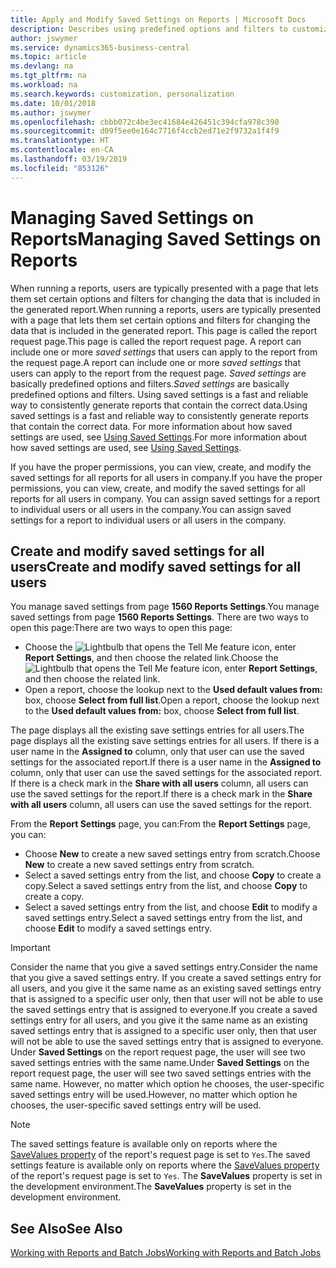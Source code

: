 ```yaml
---
title: Apply and Modify Saved Settings on Reports | Microsoft Docs
description: Describes using predefined options and filters to customize a report, and to generate the correct data.
author: jswymer
ms.service: dynamics365-business-central
ms.topic: article
ms.devlang: na
ms.tgt_pltfrm: na
ms.workload: na
ms.search.keywords: customization, personalization
ms.date: 10/01/2018
ms.author: jswymer
ms.openlocfilehash: cbbb072c4be3ec41684e426451c394cfa978c390
ms.sourcegitcommit: d09f5ee0e164c7716f4ccb2ed71e2f9732a1f4f9
ms.translationtype: HT
ms.contentlocale: en-CA
ms.lasthandoff: 03/19/2019
ms.locfileid: "853126"
---
```

# <a name="managing-saved-settings-on-reports"></a><span data-ttu-id="293b8-103">Managing Saved Settings on Reports</span><span class="sxs-lookup"><span data-stu-id="293b8-103">Managing Saved Settings on Reports</span></span>
<span data-ttu-id="293b8-104">When running a reports, users are typically presented with a page that lets them set certain options and filters for changing the data that is included in the generated report.</span><span class="sxs-lookup"><span data-stu-id="293b8-104">When running a reports, users are typically presented with a page that lets them set certain options and filters for changing the data that is included in the generated report.</span></span> <span data-ttu-id="293b8-105">This page is called the report request page.</span><span class="sxs-lookup"><span data-stu-id="293b8-105">This page is called the report request page.</span></span> <span data-ttu-id="293b8-106">A report can include one or more *saved settings* that users can apply to the report from the request page.</span><span class="sxs-lookup"><span data-stu-id="293b8-106">A report can include one or more *saved settings* that users can apply to the report from the request page.</span></span> <span data-ttu-id="293b8-107">*Saved settings* are basically predefined options and filters.</span><span class="sxs-lookup"><span data-stu-id="293b8-107">*Saved settings* are basically predefined options and filters.</span></span> <span data-ttu-id="293b8-108">Using saved settings is a fast and reliable way to consistently generate reports that contain the correct data.</span><span class="sxs-lookup"><span data-stu-id="293b8-108">Using saved settings is a fast and reliable way to consistently generate reports that contain the correct data.</span></span> <span data-ttu-id="293b8-109">For more information about how saved settings are used, see [Using Saved Settings](ui-work-report.md#SavedSettings).</span><span class="sxs-lookup"><span data-stu-id="293b8-109">For more information about how saved settings are used, see [Using Saved Settings](ui-work-report.md#SavedSettings).</span></span>

<span data-ttu-id="293b8-110">If you have the proper permissions, you can view, create, and modify the saved settings for all reports for all users in company.</span><span class="sxs-lookup"><span data-stu-id="293b8-110">If you have the proper permissions, you can view, create, and modify the saved settings for all reports for all users in company.</span></span> <span data-ttu-id="293b8-111">You can assign saved settings for a report to individual users or all users in the company.</span><span class="sxs-lookup"><span data-stu-id="293b8-111">You can assign saved settings for a report to individual users or all users in the company.</span></span>

<!--
## Apply saved settings to a report
1. Open the report.

   The report request page appears.    
2. In the **Saved Settings** section of the page, set the **Name** field  to the saved settings that you want to use.

   The **Saved Settings** section only appears if the report has been run before or if there are existing saved settings entries. The saved settings entry called **Last used options and filters** is always available. These settings are the option and filter values that were used the last time you ran the report.

-->

## <a name="create-and-modify-saved-settings-for-all-users"></a><span data-ttu-id="293b8-112">Create and modify saved settings for all users</span><span class="sxs-lookup"><span data-stu-id="293b8-112">Create and modify saved settings for all users</span></span>
<span data-ttu-id="293b8-113">You manage saved settings from page **1560 Reports Settings**.</span><span class="sxs-lookup"><span data-stu-id="293b8-113">You manage saved settings from page **1560 Reports Settings**.</span></span> <span data-ttu-id="293b8-114">There are two ways to open this page:</span><span class="sxs-lookup"><span data-stu-id="293b8-114">There are two ways to open this page:</span></span>
-   <span data-ttu-id="293b8-115">Choose the ![Lightbulb that opens the Tell Me feature](media/ui-search/search_small.png "Tell me what you want to do") icon, enter **Report Settings**, and then choose the related link.</span><span class="sxs-lookup"><span data-stu-id="293b8-115">Choose the ![Lightbulb that opens the Tell Me feature](media/ui-search/search_small.png "Tell me what you want to do") icon, enter **Report Settings**, and then choose the related link.</span></span>
-   <span data-ttu-id="293b8-116">Open a report, choose the lookup next to the **Used default values from:** box, choose **Select from full list**.</span><span class="sxs-lookup"><span data-stu-id="293b8-116">Open a report, choose the lookup next to the **Used default values from:** box, choose **Select from full list**.</span></span>

<span data-ttu-id="293b8-117">The page displays all the existing save settings entries for all users.</span><span class="sxs-lookup"><span data-stu-id="293b8-117">The page displays all the existing save settings entries for all users.</span></span> <span data-ttu-id="293b8-118">If there is a user name in the **Assigned to** column, only that user can use the saved settings for the associated report.</span><span class="sxs-lookup"><span data-stu-id="293b8-118">If there is a user name in the **Assigned to** column, only that user can use the saved settings for the associated report.</span></span> <span data-ttu-id="293b8-119">If there is a check mark in the **Share with all users** column, all users can use the saved settings for the report.</span><span class="sxs-lookup"><span data-stu-id="293b8-119">If there is a check mark in the **Share with all users** column, all users can use the saved settings for the report.</span></span>

<span data-ttu-id="293b8-120">From the **Report Settings** page, you can:</span><span class="sxs-lookup"><span data-stu-id="293b8-120">From the **Report Settings** page, you can:</span></span>
-   <span data-ttu-id="293b8-121">Choose **New** to create a new saved settings entry from scratch.</span><span class="sxs-lookup"><span data-stu-id="293b8-121">Choose **New** to create a new saved settings entry from scratch.</span></span>
-   <span data-ttu-id="293b8-122">Select a saved settings entry from the list, and choose **Copy** to create a copy.</span><span class="sxs-lookup"><span data-stu-id="293b8-122">Select a saved settings entry from the list, and choose **Copy** to create a copy.</span></span>
-   <span data-ttu-id="293b8-123">Select a saved settings entry from the list, and choose **Edit** to modify a saved settings entry.</span><span class="sxs-lookup"><span data-stu-id="293b8-123">Select a saved settings entry from the list, and choose **Edit** to modify a saved settings entry.</span></span>


> [!Important]
> <span data-ttu-id="293b8-124">Consider the name that you give a saved settings entry.</span><span class="sxs-lookup"><span data-stu-id="293b8-124">Consider the name that you give a saved settings entry.</span></span> <span data-ttu-id="293b8-125">If you create a saved settings entry for all users, and you give it the same name as an existing saved settings entry that is assigned to a specific user only, then that user will not be able to use the saved settings entry that is assigned to everyone.</span><span class="sxs-lookup"><span data-stu-id="293b8-125">If you create a saved settings entry for all users, and you give it the same name as an existing saved settings entry that is assigned to a specific user only, then that user will not be able to use the saved settings entry that is assigned to everyone.</span></span>  <span data-ttu-id="293b8-126">Under **Saved Settings** on the report request page, the user will see two saved settings entries with the same name.</span><span class="sxs-lookup"><span data-stu-id="293b8-126">Under **Saved Settings** on the report request page, the user will see two saved settings entries with the same name.</span></span> <span data-ttu-id="293b8-127">However, no matter which option he chooses, the user-specific saved settings entry will be used.</span><span class="sxs-lookup"><span data-stu-id="293b8-127">However, no matter which option he chooses, the user-specific saved settings entry will be used.</span></span>

> [!NOTE]
> <span data-ttu-id="293b8-128">The saved settings feature is available only on reports where the [SaveValues property](https://docs.microsoft.com/en-us/dynamics-nav/savevalues-property) of the report's request page is set to `Yes`.</span><span class="sxs-lookup"><span data-stu-id="293b8-128">The saved settings feature is available only on reports where the [SaveValues property](https://docs.microsoft.com/en-us/dynamics-nav/savevalues-property) of the report's request page is set to `Yes`.</span></span> <span data-ttu-id="293b8-129">The **SaveValues** property is set in the development environment.</span><span class="sxs-lookup"><span data-stu-id="293b8-129">The **SaveValues** property is set in the development environment.</span></span>  

## <a name="see-also"></a><span data-ttu-id="293b8-130">See Also</span><span class="sxs-lookup"><span data-stu-id="293b8-130">See Also</span></span>
[<span data-ttu-id="293b8-131">Working with Reports and Batch Jobs</span><span class="sxs-lookup"><span data-stu-id="293b8-131">Working with Reports and Batch Jobs</span></span>](ui-work-report.md)  
